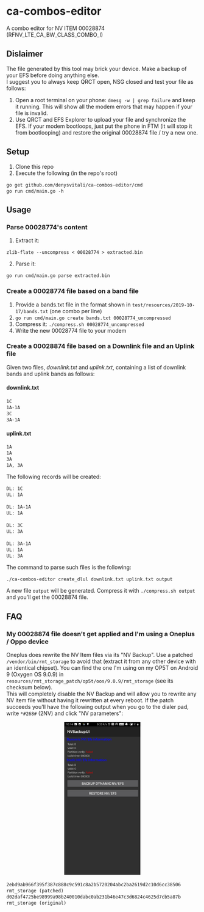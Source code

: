 # ca-combos-editor

A combo editor for NV ITEM 00028874 (RFNV_LTE_CA_BW_CLASS_COMBO_I)

## Dislaimer
The file generated by this tool may brick your device. Make a backup of your EFS before doing anything else.  
I suggest you to always keep QRCT open, NSG closed and test your file as follows:

1. Open a root terminal on your phone: `dmesg -w | grep failure` and keep it running.
This will show all the modem errors that may happen if your file is invalid.
2. Use QRCT and EFS Explorer to upload your file and synchronize the EFS. If your modem bootloops, just put the
phone in FTM (it will stop it from bootlooping) and restore the original 00028874 file / try a new one.  

## Setup
1. Clone this repo
2. Execute the following (in the repo's root)
```
go get github.com/denysvitali/ca-combos-editor/cmd
go run cmd/main.go -h
```

## Usage

### Parse 00028774's content
1. Extract it:
```
zlib-flate --uncompress < 00028774 > extracted.bin
```

2. Parse it:
```
go run cmd/main.go parse extracted.bin
```

### Create a 00028774 file based on a band file
  
1. Provide a bands.txt file in the format shown in `test/resources/2019-10-17/bands.txt` (one combo per line)  
2. `go run cmd/main.go create bands.txt 00028774_uncompressed`
3. Compress it: `./compress.sh 00028774_uncompressed`
4. Write the new 00028774 file to your modem

### Create a 00028874 file based on a Downlink file and an Uplink file
Given two files, _downlink.txt_ and _uplink.txt_, containing a list of
downlink bands and uplink bands as follows:  

#### downlink.txt
```
1C
1A-1A
3C
3A-1A
```

#### uplink.txt
```
1A
1A
3A
1A, 3A
```

The following records will be created:
```
DL: 1C                                       
UL: 1A                                       
                                             
DL: 1A-1A                                    
UL: 1A                                       
                                             
DL: 3C                                       
UL: 3A                                       
                                             
DL: 3A-1A                                    
UL: 1A                                       
UL: 3A               
```

The command to parse such files is the following:

```
./ca-combos-editor create_dlul downlink.txt uplink.txt output
```

A new file `output` will be generated. Compress it with `./compress.sh output`
and you'll get the 00028874 file.

## FAQ

### My 00028874 file doesn't get applied and I'm using a Oneplus / Oppo device
Oneplus does rewrite the NV Item files via its "NV Backup". Use a patched `/vendor/bin/rmt_storage` to avoid that
(extract it from any other device with an identical chipset). You can find the one I'm using on my OP5T on Android 9 (Oxygen OS 9.0.9)
in `resources/rmt_storage_patch/op5t/oos/9.0.9/rmt_storage` (see its checksum below).   
This will completely disable the NV Backup and will allow
you to rewrite any NV item file without having it rewritten at every reboot. If the patch succeeds you'll have the
following output when you go to the dialer pad, write `*#268#` (2NV) and click "NV parameters":  

<p align="center">
<img alt="NV Backup UI shows Partition Verify: Failed" height="400" src="resources/screenshots/op5t-nvbackup.png"/>  
</p>

  
  
```
2ebd9ab966f395f387c888c9c591c8a2b5720204abc2ba2619d2c10d6cc38506  rmt_storage (patched)
d02daf4725be98999a98b240010dabc0ab231b46e47c3d6824c4625d7cb5a87b  rmt_storage (original)
```
